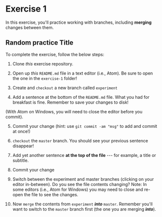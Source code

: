 # Exercise 1
In this exercise, you'll practice working with branches, including **merging** changes between them.
## Random practice Title
To complete the exercise, follow the below steps:

1. Clone _this_ exercise repository.

2. Open up _this_ `README.md` file in a text editor (i.e., Atom). Be sure to open the one in the `exercise-1` folder!

3. Create and `checkout` a new branch called `experiment`

4. Add a sentence at the bottom of the `README.md` file. What you had for breakfast is fine. Remember to save your changes to disk!

  (With Atom on Windows, you will need to close the editor before you commit).

5. Commit your change (hint: use `git commit -am "msg"` to add and commit at once!)

6. `checkout` the `master` branch. You should see your previous sentence disappear!

7. Add yet another sentence **at the top of the file** --- for example, a title or subtitle.

8. Commit your change

9. Switch between the experiment and master branches (clicking on your editor in-between). Do you see the file contents changing? Note: In some editors (i.e., Atom for Windows) you may need to close and re-open the file to see the changes.

10. Now `merge` the contents from `experiment` ___into___ `master`. Remember you'll want to switch to the `master` branch first (the one you are merging ___into___).

